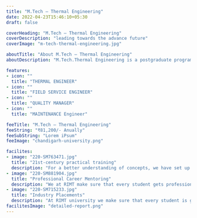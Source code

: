 ```yaml
---
title: "M.Tech – Thermal Engineering"
date: 2022-04-23T15:46:10+05:30
draft: false

coverHeading: "M.Tech – Thermal Engineering"
coverDescription: "leading towards the advance future"
coverImage: "m-tech-thermal-engineering.jpg"

aboutTitle: "About M.Tech – Thermal Engineering"
aboutDescription: "M.Tech.Thermal Engineering is a postgraduate programme that involves advanced ideas of energy efficiency, renewable energy, and environmental preservation, as well as their integration with traditional energy technologies and newly found technologies."

features:
- icon: ""
  title: "THERMAL ENGINEER"
- icon: ""
  title: "FIELD SERVICE ENGINEER"
- icon: ""
  title: "QUALITY MANAGER"
- icon: ""
  title: "MAINTENANCE Engineer"

feeTitle: "M.Tech – Thermal Engineering"
feeString: "₹81,200/- Anually"
feeSubString: "Lorem iPsum"
feeImage: "chandigarh-university.png"

facilites:
- image: "220-SM763471.jpg"
  title: "21st-century practical training"
  description: "For a better understanding of concepts, we have set up advanced 21st-century tools equipped with advanced training methods so that students can learn every concept practically in a better way."
- image: "220-SM881904.jpg"
  title: "Professional Career Mentoring"
  description: "We at RIMT make sure that every student gets professional career mentoring from the industry experts to set career targets & for this we have created a career & placement cell too."
- image: "220-SM715233.jpg"
  title: "Industry Placements"
  description: "At RIMT university we make sure that every student is getting placed, each year more than 500 companies visit the campus of RIMT to hire our brightest of the talents"
facilitesImage: "detailed-report.png"
---
```


